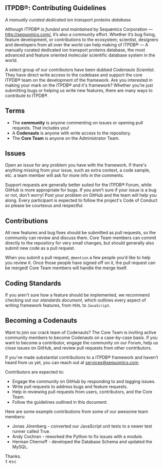 ## ITPDB®: Contributing Guidelines
<i>A manually curated dedicated ion transport proteins database.</i>

Although ITPDB® is <i>funded and maintained</i> by Sequømics Corporation — http://sequomics.com/, it’s also a community effort. Whether it’s bug fixing, feature development, or contributions to the ecosystem; scientist, designers and developers from all over the world can help making of ITPDB® — A manually curated dedicated ion transport proteins database, the most advanced and feature oriented molecular scientific database system in the world.

A select group of our contributors have been dubbed *Codenauts Scientist*. They have direct write access to the codebase and support the core ITPDB® team on the development of the framework. Are you interested in making your mark on the ITPDB® and it's framework? Whether you’re just submitting bugs or helping us write new features, there are many ways to contribute to ITPDB®.

## Terms

- The **community** is anyone commenting on issues or opening pull requests. That includes you!
- A **Codenauts** is anyone with write access to the repository.
- The **Core Team** is anyone on the Administrator Team.

## Issues

Open an issue for any problem you have with the framework. If there's anything missing from your issue, such as extra context, a code sample, etc. a team member will ask for more info in the comments.

Support requests are generally better suited for the ITPDB® Forum, while GitHub is more appropriate for bugs. If you aren’t sure if your issue is a bug or not, don’t worry! Post your problem on GitHub and the team will help you along. Every participant is expected to follow the project's Code of Conduct so please be courteous and respectful.

## Contributions

All new features and bug fixes should be submitted as pull requests, so the community can review and discuss them. Core Team members can commit directly to the repository for very small changes, but should generally also submit new code as a pull request.

When you submit a pull request, `@mention` a few people you’d like to help you review it. Once those people have signed off on it, the pull request can be merged! Core Team members will handle the merge itself.

## Coding Standards

If you aren't sure how a feature should be implemented, we recommend checking out our <i>standards document</i>, which outlines every aspect of writing framework features, from `PERL` to `JavaScript`.

## Becoming a Codenauts

Want to join our crack team of Codenauts? The Core Team is inviting active community members to become Codenauts on a case-by-case basis. If you want to become a contributor, engage the community on our Forum, help us close issues on GitHub, and review pull requests from other contributors.

If you’ve made substantial contributions to a ITPDB® framework and haven’t heard from us yet, you can reach out at services@sequomics.com.

Contributors are expected to:

- Engage the community on GitHub by responding to and tagging issues.
- Write pull requests to address bugs and feature requests.
- Help in reviewing pull requests from users, contributors, and the Core Team.
- Follow the guidelines outlined in this document.

Here are some example contributions from some of our awesome team members:

- Jonas Jörenberg - converted our JavaScript unit tests to a newer test runner called True.
- Andy Cochran - reworked the Python to fix issues with a module.
- Herman Chernoff - developed the Database Schema and updated the MySQL.

Thanks.<br/><kbd>t</kbd>&nbsp;<kbd>esc</kbd>
